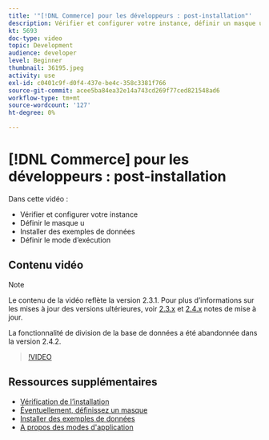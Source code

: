 ```yaml
---
title: '"[!DNL Commerce] pour les développeurs : post-installation"'
description: Vérifier et configurer votre instance, définir un masque u, installer des exemples de données, définir le mode d’exécution approprié
kt: 5693
doc-type: video
topic: Development
audience: developer
level: Beginner
thumbnail: 36195.jpeg
activity: use
exl-id: c0401c9f-d0f4-437e-be4c-358c3381f766
source-git-commit: acee5ba84ea32e14a743cd269f77ced821548ad6
workflow-type: tm+mt
source-wordcount: '127'
ht-degree: 0%

---
```


# [!DNL Commerce] pour les développeurs : post-installation

Dans cette vidéo :

- Vérifier et configurer votre instance
- Définir le masque u
- Installer des exemples de données
- Définir le mode d’exécution

## Contenu vidéo

>[!NOTE]
>
>Le contenu de la vidéo reflète la version 2.3.1. Pour plus d’informations sur les mises à jour des versions ultérieures, voir [ 2.3.x](https://devdocs.magento.com/guides/v2.3/release-notes/bk-release-notes.html) et [2.4.x](https://devdocs.magento.com/guides/v2.4/release-notes/bk-release-notes.html) notes de mise à jour.
>
>La fonctionnalité de division de la base de données a été abandonnée dans la version 2.4.2.

>[!VIDEO](https://video.tv.adobe.com/v/36195?quality=12&learn=on)

## Ressources supplémentaires

- [Vérification de l’installation](https://devdocs.magento.com/guides/v2.4/install-gde/install/verify.html)
- [Éventuellement, définissez un masque](https://devdocs.magento.com/guides/v2.4/install-gde/install/post-install-umask.html)
- [Installer des exemples de données](https://devdocs.magento.com/guides/v2.4/install-gde/install/sample-data-after-magento.html)
- [A propos des modes d&#39;application](https://devdocs.magento.com/guides/v2.4/config-guide/bootstrap/magento-modes.html)

